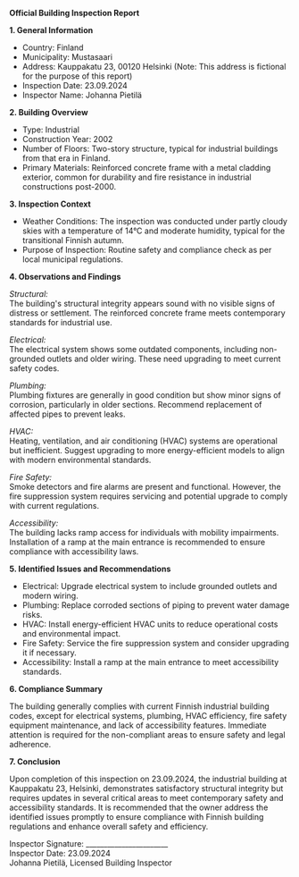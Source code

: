 **Official Building Inspection Report**

**1. General Information**

- Country: Finland
- Municipality: Mustasaari
- Address: Kauppakatu 23, 00120 Helsinki (Note: This address is fictional for the purpose of this report)
- Inspection Date: 23.09.2024
- Inspector Name: Johanna Pietilä

**2. Building Overview**

- Type: Industrial
- Construction Year: 2002
- Number of Floors: Two-story structure, typical for industrial buildings from that era in Finland.
- Primary Materials: Reinforced concrete frame with a metal cladding exterior, common for durability and fire resistance in industrial constructions post-2000.

**3. Inspection Context**

- Weather Conditions: The inspection was conducted under partly cloudy skies with a temperature of 14°C and moderate humidity, typical for the transitional Finnish autumn.
- Purpose of Inspection: Routine safety and compliance check as per local municipal regulations.

**4. Observations and Findings**

*Structural:*  
The building's structural integrity appears sound with no visible signs of distress or settlement. The reinforced concrete frame meets contemporary standards for industrial use.

*Electrical:*  
The electrical system shows some outdated components, including non-grounded outlets and older wiring. These need upgrading to meet current safety codes.

*Plumbing:*  
Plumbing fixtures are generally in good condition but show minor signs of corrosion, particularly in older sections. Recommend replacement of affected pipes to prevent leaks.

*HVAC:*  
Heating, ventilation, and air conditioning (HVAC) systems are operational but inefficient. Suggest upgrading to more energy-efficient models to align with modern environmental standards.

*Fire Safety:*  
Smoke detectors and fire alarms are present and functional. However, the fire suppression system requires servicing and potential upgrade to comply with current regulations.

*Accessibility:*  
The building lacks ramp access for individuals with mobility impairments. Installation of a ramp at the main entrance is recommended to ensure compliance with accessibility laws.

**5. Identified Issues and Recommendations**

- Electrical: Upgrade electrical system to include grounded outlets and modern wiring.
- Plumbing: Replace corroded sections of piping to prevent water damage risks.
- HVAC: Install energy-efficient HVAC units to reduce operational costs and environmental impact.
- Fire Safety: Service the fire suppression system and consider upgrading it if necessary.
- Accessibility: Install a ramp at the main entrance to meet accessibility standards.

**6. Compliance Summary**

The building generally complies with current Finnish industrial building codes, except for electrical systems, plumbing, HVAC efficiency, fire safety equipment maintenance, and lack of accessibility features. Immediate attention is required for the non-compliant areas to ensure safety and legal adherence.

**7. Conclusion**

Upon completion of this inspection on 23.09.2024, the industrial building at Kauppakatu 23, Helsinki, demonstrates satisfactory structural integrity but requires updates in several critical areas to meet contemporary safety and accessibility standards. It is recommended that the owner address the identified issues promptly to ensure compliance with Finnish building regulations and enhance overall safety and efficiency.

Inspector Signature: _______________________  
Inspector Date: 23.09.2024  
Johanna Pietilä, Licensed Building Inspector